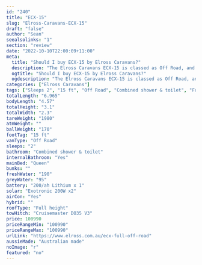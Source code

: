 ```yaml
---
id: "240"
title: "ECX-15"
slug: "Elross-Caravans-ECX-15"
draft: "false"
author: "Sean"
seealsolinks: "1"
section: "review"
date: "2022-10-10T22:00:09+11:00"
meta:
  title: "Should I buy ECX-15 by Elross Caravans?"
  description: "The Elross Caravans ECX-15 is classed as Off Road, and sleeps 2 people. It is Australian made and comes in at 15 ft. It generally has Combined shower & toilet."
  ogtitle: "Should I buy ECX-15 by Elross Caravans?"
  ogdescription: "The Elross Caravans ECX-15 is classed as Off Road, and sleeps 2 people. It is Australian made and comes in at 15 ft. It generally has Combined shower & toilet."
categories: ["Elross Caravans"]
tags: ["Sleeps 2", "15 ft", "Off Road", "Combined shower & toilet", "Full height", "Over 100k", "Australian made"]
totalLength: "6.965"
bodyLength: "4.57"
totalHeight: "3.1"
totalWidth: "2.3"
tareWeight: "1980"
atmWeight: ""
ballWeight: "170"
footTag: "15 ft"
vanType: "Off Road"
sleeps: "2"
bathroom: "Combined shower & toilet"
internalBathroom: "Yes"
mainBed: "Queen"
bunks: ""
freshWater: "190"
greyWater: "95"
battery: "200/ah Lithium x 1"
solar: "Exotronic 200W x2"
airCon: "Yes"
hybrid: ""
roofType: "Full height"
towHitch: "Cruisemaster DO35 V3"
price: 100990
priceRangeMin: "100990"
priceRangeMax: "100990"
urlLink: "https://www.elross.com.au/ecx-full-off-road"
aussieMade: "Australian made"
noImage: "r"
featured: "no"
---
```

